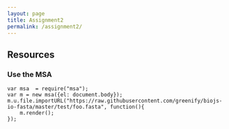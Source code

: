 ```yaml
---
layout: page
title: Assignment2
permalink: /assignment2/
---
```



Resources
---------

### Use the MSA 

```
var msa  = require("msa");
var m = new msa({el: document.body});
m.u.file.importURL("https://raw.githubusercontent.com/greenify/biojs-io-fasta/master/test/foo.fasta", function(){
    m.render();
});
```

